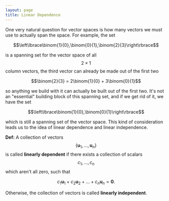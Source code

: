 ```yaml
---
layout: page
title: Linear Dependence
---
```


One very natural question for vector spaces is how many vectors we must use to actually span the space.
For example, the set

$$\left\lbrace\binom{1}{0},\binom{0}{1},\binom{2}{3}\right\rbrace$$

is a spanning set for the vector space of all $$2\times 1$$ column vectors, the third vector can already be made out of the first two

$$\binom{2}{3} = 2\binom{1}{0} + 3\binom{0}{1}$$

so anything we build with it can actually be built out of the first two.  It's not an "essential" building block of this spanning set, and if we get rid of it, we have the set

$$\left\lbrace\binom{1}{0},\binom{0}{1}\right\rbrace$$

which is still a spanning set of the vector space.
This kind of consideration leads us to the idea of linear dependence and linear independence.

**Def:** A collection of vectors $$\{\mathbf u_1, \dots,\mathbf u_n\}$$ is called **linearly dependent** if there exists a collection of scalars $$c_1,\dots, c_n$$ which aren't all zero, such that

$$c_1\mathbf u_1 + c_2\mathbf u_2 + \dots + c_n\mathbf u_n = \mathbf 0.$$

Otherwise, the collection of vectors is called **linearly independent**.







